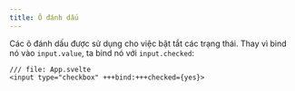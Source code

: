 ```yaml
---
title: Ô đánh dấu
---
```


Các ô đánh dấu được sử dụng cho việc bật tắt các trạng thái. Thay vì bind nó vào `input.value`, ta bind nó với `input.checked`:

```svelte
/// file: App.svelte
<input type="checkbox" +++bind:+++checked={yes}>
```
